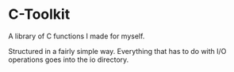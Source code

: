 # C-Toolkit
A library of C functions I made for myself.

Structured in a fairly simple way. Everything that has to do with I/O operations goes into the io directory.